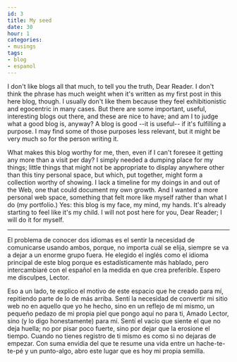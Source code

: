 ```yaml
---
id: 3
title: My seed
date: 30
hour: 1
categories:
- musings
tags:
- blog
- espanol
---
```


I don't like blogs all that much, to tell you the truth, Dear Reader. I don't think the phrase has much weight when it's written as my first post in this here blog, though. I usually don't like them because they feel exhibitionistic and egocentric in many cases. But there are some important, useful, interesting blogs out there, and these are nice to have; and am I to judge what a good blog is, anyway? A blog is good --it is useful-- if it's fulfilling a purpose. I may find some of those purposes less relevant, but it might be very much so for the person writing it.

What makes this blog worthy for me, then, even if I can't foresee it getting any more than a visit per day? I simply needed a dumping place for my things; little things that might not be appropriate to display anywhere other than this tiny personal space, but which, put together, might form a collection worthy of showing. I lack a timeline for my doings in and out of the Web, one that could document my own growth. And I wanted a more personal web space, something that felt more like myself rather than what I do (my portfolio.) Yes: this blog is my face, my mind, my hands. It's already starting to feel like it's my child. I will not post here for you, Dear Reader; I will do it for myself.

---

<!-- language -->

El problema de conocer dos idiomas es el sentir la necesidad de comunicarse usando ambos, porque, no importa cuál se elija, siempre se va a dejar a un enorme grupo fuera. He elegido el inglés como el idioma principal de este blog porque es estadísticamente más hablado, pero intercambiaré con el español en la medida en que crea preferible. Espero me disculpes, Lector.

Eso a un lado, te explico el motivo de este espacio que he creado para mí, repitiendo parte de lo de más arriba. Sentí la necesidad de convertir mi sitio web no en aquello que yo he hecho, sino en un reflejo de mí mismo, un pequeño pedazo de mi propia piel que pongo aquí no para ti, Amado Lector, sino (y lo digo honestamente) para mí. Sentí el vacío que siente el que no deja huella; no por pisar poco fuerte, sino por dejar que la erosione el tiempo. Cuando no tienes registro de ti mismo es como si no dejaras de empezar. Con suma envidia del que te resume una vida entre un hache-te-te-pé y un punto-algo, abro este lugar que es hoy mi propia semilla.

